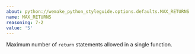 ```yaml
---
about: python://wemake_python_styleguide.options.defaults.MAX_RETURNS
name: MAX_RETURNS
reasoning: 7-2
value: '5'
---
```


Maximum number of `return` statements allowed in a single function.